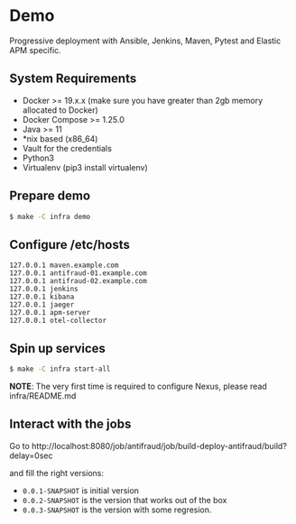 # Demo

Progressive deployment with Ansible, Jenkins, Maven, Pytest and Elastic APM specific.

## System Requirements

- Docker >= 19.x.x (make sure you have greater than 2gb memory allocated to Docker)
- Docker Compose >= 1.25.0
- Java >= 11
- *nix based (x86_64)
- Vault for the credentials
- Python3
- Virtualenv (pip3 install virtualenv)

## Prepare demo

```bash
$ make -C infra demo
```

## Configure /etc/hosts

```
127.0.0.1 maven.example.com
127.0.0.1 antifraud-01.example.com
127.0.0.1 antifraud-02.example.com
127.0.0.1 jenkins
127.0.0.1 kibana
127.0.0.1 jaeger
127.0.0.1 apm-server
127.0.0.1 otel-collector
```

## Spin up services

```bash
$ make -C infra start-all
```

**NOTE**: The very first time is required to configure Nexus, please read infra/README.md
## Interact with the jobs

Go to http://localhost:8080/job/antifraud/job/build-deploy-antifraud/build?delay=0sec

and fill the right versions:

* `0.0.1-SNAPSHOT` is initial version
* `0.0.2-SNAPSHOT` is the version that works out of the box
* `0.0.3-SNAPSHOT` is the version with some regresion.
